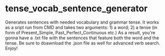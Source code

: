 # tense_vocab_sentence_generator
Generates sentences with needed vocabulary and grammar tense.
It works as a sript run from CMD and takes two arguments: 1) a word; 2) a tense (in form of Present_Simple, Past_Perfect_Continuous etc.)
As a result, you're gonna have a .txt file with the sentences that feature both the word and the tense.
Be sure to doawnload the .json file as well for advanced verb search.
Enjoy!
